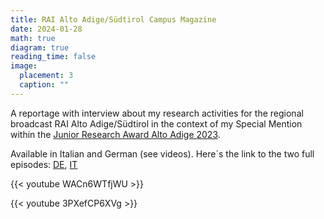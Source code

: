 ```yaml
---
title: RAI Alto Adige/Südtirol Campus Magazine
date: 2024-01-28
math: true
diagram: true
reading_time: false  
image:
  placement: 3
  caption: ""
---
```


A reportage with interview about my research activities for the regional broadcast RAI Alto Adige/Südtirol in the context of my Special Mention within the [Junior Research Award Alto Adige 2023](https://news.provincia.bz.it/it/news/lo-junior-research-award-alto-adige-2023-va-a-barbara-gross). 

Available in Italian and German (see videos). Here´s the link to the two full episodes: [DE](https://www.raisudtirol.rai.it/de/index.php?media=Ptv1706473200), [IT](https://www.raisudtirol.rai.it/it/index.php?media=Ptv1711233300)

{{< youtube WACn6WTfjWU >}} 

{{< youtube 3PXefCP6XVg >}} 



